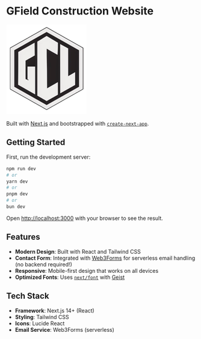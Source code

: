 # GField Construction Website

![GField Construction](app/favicon.ico)

 Built with [Next.js](https://nextjs.org) and bootstrapped with [`create-next-app`](https://nextjs.org/docs/app/api-reference/cli/create-next-app).

## Getting Started

First, run the development server:

```bash
npm run dev
# or
yarn dev
# or
pnpm dev
# or
bun dev
```

Open [http://localhost:3000](http://localhost:3000) with your browser to see the result.

## Features

- **Modern Design**: Built with React and Tailwind CSS
- **Contact Form**: Integrated with [Web3Forms](https://web3forms.com) for serverless email handling (no backend required!)
- **Responsive**: Mobile-first design that works on all devices
- **Optimized Fonts**: Uses [`next/font`](https://nextjs.org/docs/app/building-your-application/optimizing/fonts) with [Geist](https://vercel.com/font)

## Tech Stack

- **Framework**: Next.js 14+ (React)
- **Styling**: Tailwind CSS
- **Icons**: Lucide React
- **Email Service**: Web3Forms (serverless)